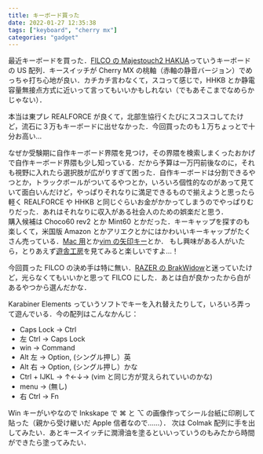 ```yaml
---
title: キーボード買った
date: 2022-01-27 12:35:38
tags: ["keyboard", "cherry mx"]
categories: "gadget"
---
```


最近キーボードを買った．[FILCO の Majestouch2 HAKUA](https://www.amazon.co.jp/FILCO-Majestouch2-ASCII%E9%85%8D%E5%88%97%E3%83%86%E3%83%B3%E3%82%AD%E3%83%BC%E3%83%AC%E3%82%B9%E3%82%BF%E3%82%A4%E3%83%97-FKBN87M-EMW2/dp/B01N5GIU46/ref=sr_1_10?crid=13PZ2NPQ68IJ7&keywords=filco%2Bmajestouch%2B2%2Bus&qid=1643254616&sprefix=filco%2Bmajestouch%2B2%2B%2Caps%2C174&sr=8-10&th=1)っていうキーボードの US 配列．キースイッチが Cherry MX の桃軸（赤軸の静音バージョン）でめっちゃ打ち心地が良い．カチカチ言わなくて，スコって感じで，HHKB とか静電容量無接点方式に近いって言ってもいいかもしれない（でもあそこまでなめらかじゃない）．

<!-- more -->

本当は東プレ REALFORCE が良くて，北部生協行くたびにスコスコしてたけど，流石に３万もキーボードに出せなかった．今回買ったのも１万ちょっとで十分お高い…

なぜか受験期に自作キーボード界隈を見つけ，その界隈を検索しまくったおかげで自作キーボード界隈も少し知っている．だから予算は一万円前後なのに，それも視野に入れたら選択肢が広がりすぎて困った．自作キーボードは分割できるやつとか，トラックボールがついてるやつとか，いろいろ個性的なのがあって見ていて面白いんだけど，やっぱりそれなりに満足できるもので揃えようと思ったら軽く REALFORCE や HHKB と同じぐらいお金がかかってしまうのでやっぱりむりだった．あれはそれなりに収入がある社会人のための娯楽だと思う．  
購入候補は Choco60 rev2 とか Mint60 とかだった．キーキャップを探すのも楽しくて，米国版 Amazon とかアリエクとかにはかわいいキーキャップがたくさん売っている．[Mac 用](https://t.co/XHAQKRSWM9)とか[vim の矢印キー](https://t.co/p1vUZG6Rxl)とか．
もし興味がある人がいたら，とりあえず[遊舎工房](https://yushakobo.jp/)を見てみると楽しいですよ…！

今回買った FILCO の決め手は特に無い．[RAZER の BrakWidow](https://www.amazon.co.jp/Razer-BlackWidow-%E3%83%A1%E3%82%AB%E3%83%8B%E3%82%AB%E3%83%AB%E3%82%AD%E3%83%BC%E3%83%9C%E3%83%BC%E3%83%89-%E3%80%90%E6%97%A5%E6%9C%AC%E6%AD%A3%E8%A6%8F%E4%BB%A3%E7%90%86%E5%BA%97%E4%BF%9D%E8%A8%BC%E5%93%81%E3%80%91-RZ03-02640800-R3J1/dp/B086Z1FXLK/ref=sr_1_5?__mk_ja_JP=%E3%82%AB%E3%82%BF%E3%82%AB%E3%83%8A&crid=1MXDSPSMHOKGD&keywords=razer%2Bblackwidow%2B%E7%99%BD&qid=1643255834&sprefix=razer%2Bblackwidow%2B%E7%99%BD%2Caps%2C191&sr=8-5&th=1)と迷っていたけど，光らなくてもいいかと思って FILCO にした．あとは白が良かったから白があるやつから選んだかな．

Karabiner Elements っていうソフトでキーを入れ替えたりして，いろいろ弄って遊んでいる．今の配列はこんなかんじ：

- Caps Lock -> Ctrl
- 左 Ctrl -> Caps Lock
- win -> Command
- Alt 左 -> Option, (シングル押し）英
- Alt 右 -> Option, (シングル押し）かな
- Ctrl + IJKL -> ↑←↓→ (vim と同じ方が覚えられていいのかな)
- menu -> (無し)
- 右 Ctrl -> Fn

Win キーがいやなので Inkskape で ⌘ と ⌥ の画像作ってシール台紙に印刷して貼った（親から受け継いだ Apple 信者なので……）．
次は Colmak 配列に手を出してみたい．あとキースイッチに潤滑油を塗るといいっていうのもみたから時間ができたら塗ってみたい．
